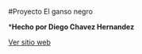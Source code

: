 #Proyecto El ganso negro

***Hecho por Diego Chavez Hernandez**

<a href="https://czdiego07.github.io/01_inicio/" target="_blank">Ver sitio web </a>